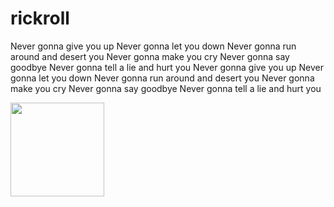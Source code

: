 # rickroll
Never gonna give you up Never gonna let you down Never gonna run around and desert you Never gonna make you cry Never gonna say goodbye Never gonna tell a lie and hurt you Never gonna give you up Never gonna let you down Never gonna run around and desert you Never gonna make you cry Never gonna say goodbye Never gonna tell a lie and hurt you


<img width=150 height=auto src="https://media1.tenor.com/m/x8v1oNUOmg4AAAAd/rickroll-roll.gif">
